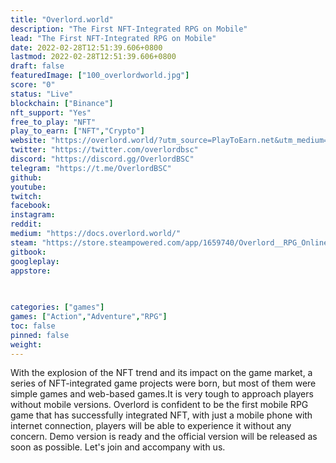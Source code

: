 ```yaml
---
title: "Overlord.world"
description: "The First NFT-Integrated RPG on Mobile"
lead: "The First NFT-Integrated RPG on Mobile"
date: 2022-02-28T12:51:39.606+0800
lastmod: 2022-02-28T12:51:39.606+0800
draft: false
featuredImage: ["100_overlordworld.jpg"]
score: "0"
status: "Live"
blockchain: ["Binance"]
nft_support: "Yes"
free_to_play: "NFT"
play_to_earn: ["NFT","Crypto"]
website: "https://overlord.world/?utm_source=PlayToEarn.net&utm_medium=organic&utm_campaign=gamepage"
twitter: "https://twitter.com/overlordbsc"
discord: "https://discord.gg/OverlordBSC"
telegram: "https://t.me/OverlordBSC"
github: 
youtube: 
twitch: 
facebook: 
instagram: 
reddit: 
medium: "https://docs.overlord.world/"
steam: "https://store.steampowered.com/app/1659740/Overlord__RPG_Online_Battle/"
gitbook: 
googleplay: 
appstore: 

  
    
categories: ["games"]
games: ["Action","Adventure","RPG"]
toc: false
pinned: false
weight: 
---
```

With the explosion of the NFT trend and its impact on the game market, a series of NFT-integrated game projects were born, but most of them were simple games and web-based games.It is very tough to approach players without mobile versions. Overlord is confident to be the first mobile RPG game that has successfully integrated NFT, with just a mobile phone with internet connection, players will be able to experience it without any concern. Demo version is ready and the official version will be released as soon as possible. Let's join and accompany with us.